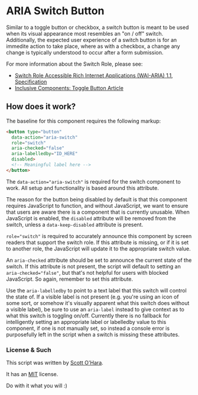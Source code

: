 # ARIA Switch Button
Similar to a toggle button or checkbox, a switch button is meant to be used when its visual appearance most resembles an "on / off" switch. Additionally, the expected user experience of a switch button is for an immedite action to take place, where as with a checkbox, a change any change is typically understood to occur after a form submission.

For more information about the Switch Role, please see:  
* [Switch Role Accessible Rich Internet Applications (WAI-ARIA) 1.1, Specification](https://www.w3.org/TR/wai-aria-1.1/#switch)  
* [Inclusive Components: Toggle Button Article](http://inclusive-components.club/toggle-button/)  


## How does it work?
The baseline for this component requires the following markup:

```html
<button type="button" 
  data-action="aria-switch"
  role="switch"
  aria-checked="false"
  aria-labelledby="ID_HERE"
  disabled>
  <!-- Meaningful label here -->
</button>
```

The ```data-action="aria-switch"``` is required for the switch component to work. All setup and functionality is based around this attribute.  

The reason for the button being disabled by default is that this component requires JavaScript to function, and without JavaScript, we want to ensure that users are aware there is a component that is currently unusable. When JavaScript is enabled, the ```disabled``` attribute will be removed from the switch, unless a ```data-keep-disabled``` attribute is present.

```role="switch"``` is required to accurately announce this component by screen readers that support the switch role. If this attribute is missing, or if it is set to another role, the JavaScript will update it to the appropriate switch value.

An ```aria-checked``` attribute should be set to announce the current state of the switch. If this attribute is not present, the script will default to setting an ```aria-checked="false"```, but that's not helpful for users with blocked JavaScript. So again, remember to set this attribute.

Use the ```aria-labelledby``` to point to a text label that this switch will control the state of. If a visible label is not present (e.g. you're using an icon of some sort, or somehow it's visually apparent what this switch does without a visible label), be sure to use an ```aria-label``` instead to give context as to what this switch is toggling on/off. Currently there is no fallback for intelligently setting an appropriate label or labelledby value to this component, if one is not manually set, so instead a console error is purposefully left in the script when a switch is missing these attributes.


### License & Such
This script was written by [Scott O'Hara](https://twitter.com/scottohara).

It has an [MIT](https://github.com/scottaohara/accessible-components/blob/master/LICENSE.md) license.

Do with it what you will :)
